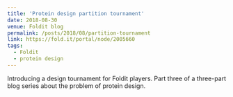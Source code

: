 ```yaml
---
title: 'Protein design partition tournament'
date: 2018-08-30
venue: Foldit blog
permalink: /posts/2018/08/partition-tournament
link: https://fold.it/portal/node/2005660
tags:
  - Foldit
  - protein design
---
```


Introducing a design tournament for Foldit players. Part three of a three-part blog series about the problem of protein design.

